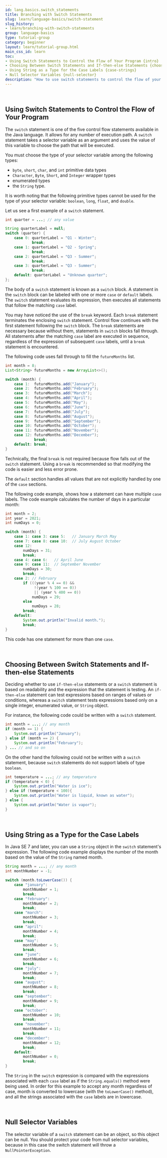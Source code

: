```yaml
---
id: lang.basics.switch_statements
title: Branching with Switch Statements
slug: learn/language-basics/switch-statement
slug_history:
- learn/branching-with-switch-statements
group: language-basics
type: tutorial-group
category: beginner
layout: learn/tutorial-group.html
main_css_id: learn
toc:
- Using Switch Statements to Control the Flow of Your Program {intro}
- Choosing Between Switch Statements and If-then-else Statements {choosing-between-switch-and-if}
- Using String as a Type for the Case Labels {case-strings}
- Null Selector Variables {null-selector}
description: "How to use switch statements to control the flow of your program."
---
```



<a id="intro">&nbsp;</a>
## Using Switch Statements to Control the Flow of Your Program

The `switch` statement is one of the five control flow statements available in the Java language. It allows for any number of execution path. A `switch` statement takes a selector variable as an argument and uses the value of this variable to choose the path that will be executed. 

You must choose the type of your selector variable among the following types: 

- `byte`, `short`, `char`, and `int` primitive data types
- `Character`, `Byte`, `Short`, and `Integer` wrapper types
- enumerated types
- the `String` type. 

It is worth noting that the following primitive types cannot be used for the type of your selector variable: `boolean`, `long`, `float`, and `double`. 

Let us see a first example of a `switch` statement. 

```java
int quarter = ...; // any value

String quarterLabel = null;
switch (quarter) {
	case 0: quarterLabel = "Q1 - Winter"; 
			break;
	case 1: quarterLabel = "Q2 - Spring"; 
			break;
	case 2: quarterLabel = "Q3 - Summer"; 
			break;
	case 3: quarterLabel = "Q3 - Summer"; 
			break;
	default: quarterLabel = "Unknown quarter";
};
```

The body of a `switch` statement is known as a `switch` block. A statement in the `switch` block can be labeled with one or more `case` or `default` labels. The `switch` statement evaluates its expression, then executes all statements that follow the matching `case` label.

You may have noticed the use of the `break` keyword. Each `break` statement terminates the enclosing `switch` statement. Control flow continues with the first statement following the `switch` block. The `break` statements are necessary because without them, statements in `switch` blocks fall through. All statements after the matching `case` label are executed in sequence, regardless of the expression of subsequent `case` labels, until a `break` statement is encountered. 

The following code uses fall through to fill the `futureMonths` list. 

```java
int month = 8;
List<String> futureMonths = new ArrayList<>();

switch (month) {
	case 1:  futureMonths.add("January");
	case 2:  futureMonths.add("February");
	case 3:  futureMonths.add("March");
	case 4:  futureMonths.add("April");
	case 5:  futureMonths.add("May");
	case 6:  futureMonths.add("June");
	case 7:  futureMonths.add("July");
	case 8:  futureMonths.add("August");
	case 9:  futureMonths.add("September");
	case 10: futureMonths.add("October");
	case 11: futureMonths.add("November");
	case 12: futureMonths.add("December");
			 break;
	default: break;
}
```

Technically, the final `break` is not required because flow falls out of the `switch` statement. Using a `break` is recommended so that modifying the code is easier and less error prone. 

The `default` section handles all values that are not explicitly handled by one of the `case` sections.

The following code example, shows how a statement can have multiple `case` labels. The code example calculates the number of days in a particular month:

```java
int month = 2;
int year = 2021;
int numDays = 0;

switch (month) {
	case 1: case 3: case 5:   // January March May
	case 7: case 8: case 10:  // July August October
	case 12:
		numDays = 31;
		break;
	case 4: case 6:   // April June
	case 9: case 11:  // September November
		numDays = 30;
		break;
	case 2: // February
		if (((year % 4 == 0) && 
			 !(year % 100 == 0))
			 || (year % 400 == 0))
			numDays = 29;
		else
			numDays = 28;
		break;
	default:
		System.out.println("Invalid month.");
		break;
}
```

This code has one statement for more than one `case`. 


<a id="choosing-between-switch-and-if">&nbsp;</a>
## Choosing Between Switch Statements and If-then-else Statements

Deciding whether to use `if-then-else` statements or a `switch` statement is based on readability and the expression that the statement is testing. An `if-then-else` statement can test expressions based on ranges of values or conditions, whereas a `switch` statement tests expressions based only on a single integer, enumerated value, or `String` object.

For instance, the following code could be written with a `switch` statement. 

```java
int month = ...; // any month
if (month == 1) {
    System.out.println("January");
} else if (month == 2) {
    System.out.println("February");
} ... // and so on
```

On the other hand the following could not be written with a `switch` statement, because `switch` statements do not support labels of type `boolean`.

```java
int temperature = ...; // any temperature
if (temperature < 0) {
    System.out.println("Water is ice");
} else if (temperature < 100){
    System.out.println("Water is liquid, known as water");
} else {
    System.out.println("Water is vapor");
}
```


<a id="case-strings">&nbsp;</a>
## Using String as a Type for the Case Labels

In Java SE 7 and later, you can use a `String` object in the `switch` statement's expression. The following code example displays the number of the month based on the value of the `String` named month. 

```java
String month = ...; // any month
int monthNumber = -1;

switch (month.toLowerCase()) {
	case "january":
		monthNumber = 1;
		break;
	case "february":
		monthNumber = 2;
		break;
	case "march":
		monthNumber = 3;
		break;
	case "april":
		monthNumber = 4;
		break;
	case "may":
		monthNumber = 5;
		break;
	case "june":
		monthNumber = 6;
		break;
	case "july":
		monthNumber = 7;
		break;
	case "august":
		monthNumber = 8;
		break;
	case "september":
		monthNumber = 9;
		break;
	case "october":
		monthNumber = 10;
		break;
	case "november":
		monthNumber = 11;
		break;
	case "december":
		monthNumber = 12;
		break;
	default: 
		monthNumber = 0;
		break;
}
```

The `String` in the `switch` expression is compared with the expressions associated with each `case` label as if the `String.equals()` method were being used. In order for this example to accept any month regardless of case, month is converted to lowercase (with the `toLowerCase()` method), and all the strings associated with the `case` labels are in lowercase.


<a id="null-selector">&nbsp;</a>
## Null Selector Variables

The selector variable of a `switch` statement can be an object, so this object can be null. You should protect your code from null selector variables, because in this case the switch statement will throw a `NullPointerException`.  
